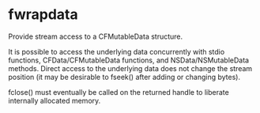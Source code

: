 fwrapdata
=========

Provide stream access to a CFMutableData structure.

It is possible to access the underlying data concurrently with stdio
functions, CFData/CFMutableData functions, and NSData/NSMutableData
methods. Direct access to the underlying data does not change the stream
position (it may be desirable to fseek() after adding or changing bytes).

fclose() must eventually be called on the returned handle to liberate
internally allocated memory.

